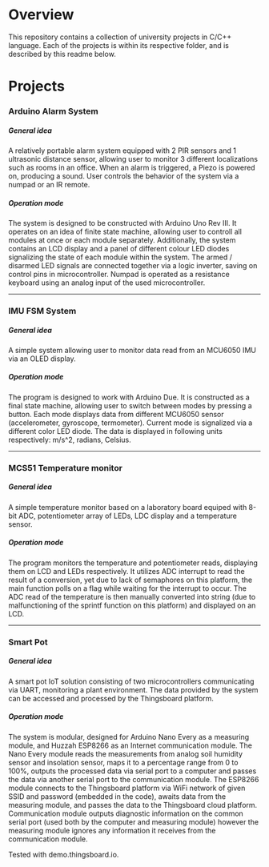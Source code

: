 # Overview

This repository contains a collection of university projects in C/C++ language.
Each of the projects is within its respective folder, and is described by this readme below.

# Projects

### Arduino Alarm System

##### General idea

A relatively portable alarm system equipped with 2 PIR sensors and 1 ultrasonic distance sensor, allowing user to monitor 3 different localizations such as rooms in an office. When an alarm is triggered, a Piezo is powered on, producing a sound. User controls the behavior of the system via a numpad or an IR remote.

##### Operation mode

The system is designed to be constructed with Arduino Uno Rev III. It operates on an idea of finite state machine, allowing user to controll all modules at once or each module separately. Additionally, the system contains an LCD display and a panel of different colour LED diodes signalizing the state of each module within the system. The armed / disarmed LED signals are connected together via a logic inverter, saving on control pins in microcontroller. Numpad is operated as a resistance keyboard using an analog input of the used microcontroller.

----------------------------------------------------------------------------

### IMU FSM System

##### General idea

A simple system allowing user to monitor data read from an MCU6050 IMU via an OLED display. 


##### Operation mode

The program is designed to work with Arduino Due. It is constructed as a final state machine, allowing user to switch between modes by pressing a button. Each mode displays data from different MCU6050 sensor (accelerometer, gyroscope, termometer). Current mode is signalized via a different color LED diode. The data is displayed in following units respectively: m/s^2, radians, Celsius.

----------------------------------------------------------------------------

### MCS51 Temperature monitor

##### General idea

A simple temperature monitor based on a laboratory board equiped with 8-bit ADC, potentiometer array of LEDs, LDC display and a temperature sensor.

##### Operation mode

The program monitors the temperature and potentiometer reads, displaying them on LCD and LEDs respectively. It utilizes ADC interrupt to read the result of a conversion, yet due to lack of semaphores on this platform, the main function polls on a flag while waiting for the interrupt to occur. The ADC read of the temperature is then manually converted into string (due to malfunctioning of the sprintf function on this platform) and displayed on an LCD. 

----------------------------------------------------------------------------

### Smart Pot

##### General idea

A smart pot IoT solution consisting of two microcontrollers communicating via UART, monitoring a plant environment. The data provided by the system can be accessed and processed by the Thingsboard platform.

##### Operation mode

The system is modular, designed for Arduino Nano Every as a measuring module, and Huzzah ESP8266 as an Internet communication module. The Nano Every module reads the measurements from analog soil humidity sensor and insolation sensor, maps it to a percentage range from 0 to 100%, outputs the processed data via serial port to a computer and passes the data via another serial port to the communication module. The ESP8266 module connects to the Thingsboard platform via WiFi network of given SSID and password (embedded in the code), awaits data from the measuring module, and passes the data to the Thingsboard cloud platform. Communication module outputs diagnostic information on the common serial port (used both by the computer and measuring module) however the measuring module ignores any information it receives from the communication module.

Tested with demo.thingsboard.io.
